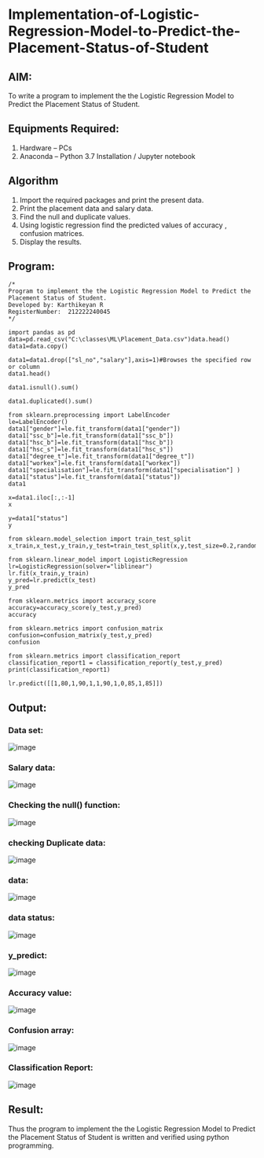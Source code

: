 # Implementation-of-Logistic-Regression-Model-to-Predict-the-Placement-Status-of-Student

## AIM:
To write a program to implement the the Logistic Regression Model to Predict the Placement Status of Student.

## Equipments Required:
1. Hardware – PCs
2. Anaconda – Python 3.7 Installation / Jupyter notebook

## Algorithm
1. Import the required packages and print the present data.
2. Print the placement data and salary data.
3. Find the null and duplicate values.
4. Using logistic regression find the predicted values of accuracy , confusion matrices.
5. Display the results.

## Program:
```
/*
Program to implement the the Logistic Regression Model to Predict the Placement Status of Student.
Developed by: Karthikeyan R
RegisterNumber:  212222240045
*/
```
```
import pandas as pd
data=pd.read_csv("C:\classes\ML\Placement_Data.csv")data.head()
data1=data.copy()

data1=data1.drop(["sl_no","salary"],axis=1)#Browses the specified row or column
data1.head()

data1.isnull().sum()

data1.duplicated().sum()

from sklearn.preprocessing import LabelEncoder
le=LabelEncoder()
data1["gender"]=le.fit_transform(data1["gender"])
data1["ssc_b"]=le.fit_transform(data1["ssc_b"])
data1["hsc_b"]=le.fit_transform(data1["hsc_b"])
data1["hsc_s"]=le.fit_transform(data1["hsc_s"])
data1["degree_t"]=le.fit_transform(data1["degree_t"])
data1["workex"]=le.fit_transform(data1["workex"])
data1["specialisation"]=le.fit_transform(data1["specialisation"] )     
data1["status"]=le.fit_transform(data1["status"])       
data1 

x=data1.iloc[:,:-1]
x

y=data1["status"]
y

from sklearn.model_selection import train_test_split
x_train,x_test,y_train,y_test=train_test_split(x,y,test_size=0.2,random_state=0)

from sklearn.linear_model import LogisticRegression
lr=LogisticRegression(solver="liblinear")
lr.fit(x_train,y_train)
y_pred=lr.predict(x_test)
y_pred

from sklearn.metrics import accuracy_score
accuracy=accuracy_score(y_test,y_pred)
accuracy

from sklearn.metrics import confusion_matrix
confusion=confusion_matrix(y_test,y_pred)
confusion

from sklearn.metrics import classification_report
classification_report1 = classification_report(y_test,y_pred)
print(classification_report1)

lr.predict([[1,80,1,90,1,1,90,1,0,85,1,85]])

```
## Output:
### Data set:
![image](https://github.com/Ashwinkumar-03/Implementation-of-Logistic-Regression-Model-to-Predict-the-Placement-Status-of-Student/assets/118663725/e11805b8-d6a0-445d-8547-476b240d5738)

### Salary data:
![image](https://github.com/Ashwinkumar-03/Implementation-of-Logistic-Regression-Model-to-Predict-the-Placement-Status-of-Student/assets/118663725/8f306f81-7961-4611-89fd-2960de5baf8c)

### Checking the null() function:
![image](https://github.com/Ashwinkumar-03/Implementation-of-Logistic-Regression-Model-to-Predict-the-Placement-Status-of-Student/assets/118663725/220a7051-d002-45ed-be80-365c01e36180)

### checking Duplicate data:
![image](https://github.com/Ashwinkumar-03/Implementation-of-Logistic-Regression-Model-to-Predict-the-Placement-Status-of-Student/assets/118663725/4ace3b51-9884-4f11-a515-533f3daacf56)

### data:
![image](https://github.com/Ashwinkumar-03/Implementation-of-Logistic-Regression-Model-to-Predict-the-Placement-Status-of-Student/assets/118663725/d0bdcc66-b7b0-406f-8296-2444f4cd94ae)

### data status:
![image](https://github.com/Ashwinkumar-03/Implementation-of-Logistic-Regression-Model-to-Predict-the-Placement-Status-of-Student/assets/118663725/70dd1fb3-215a-42f7-b18d-6d06f24e4bc7)

### y_predict:
![image](https://github.com/Ashwinkumar-03/Implementation-of-Logistic-Regression-Model-to-Predict-the-Placement-Status-of-Student/assets/118663725/967b11ae-019c-4744-83ce-a9763e6384dd)

### Accuracy value:
![image](https://github.com/Ashwinkumar-03/Implementation-of-Logistic-Regression-Model-to-Predict-the-Placement-Status-of-Student/assets/118663725/96214719-0852-48b3-a6fc-cf2c12cfb3e3)

### Confusion array:
![image](https://github.com/Ashwinkumar-03/Implementation-of-Logistic-Regression-Model-to-Predict-the-Placement-Status-of-Student/assets/118663725/de0c8638-53e4-4e09-9518-bfbeb230825d)

### Classification Report:
![image](https://github.com/Ashwinkumar-03/Implementation-of-Logistic-Regression-Model-to-Predict-the-Placement-Status-of-Student/assets/118663725/39523db3-49e2-464c-b5ad-efd0cc4e1092)

## Result:
Thus the program to implement the the Logistic Regression Model to Predict the Placement Status of Student is written and verified using python programming.
